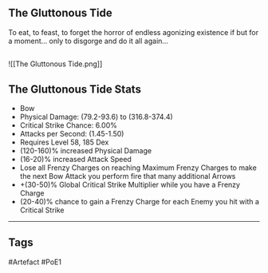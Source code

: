 ## The Gluttonous Tide
To eat, to feast, to forget the horror of endless agonizing existence
if but for a moment... only to disgorge and do it all again...
##
![[The Gluttonous Tide.png]]
## The Gluttonous Tide Stats
- Bow
- Physical Damage: (79.2-93.6) to (316.8-374.4)
- Critical Strike Chance: 6.00%
- Attacks per Second: (1.45-1.50)
- Requires Level 58, 185 Dex
- (120-160)% increased Physical Damage
- (16-20)% increased Attack Speed
- Lose all Frenzy Charges on reaching Maximum Frenzy Charges to make the next Bow Attack you perform fire that many additional Arrows
- +(30-50)% Global Critical Strike Multiplier while you have a Frenzy Charge
- (20-40)% chance to gain a Frenzy Charge for each Enemy you hit with a Critical Strike


---
## Tags
#Artefact
#PoE1